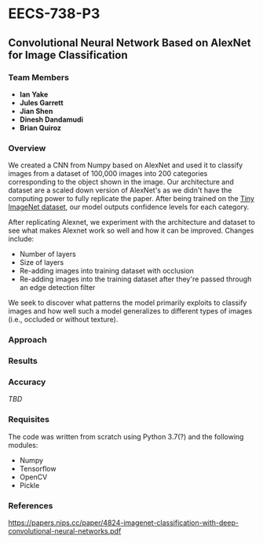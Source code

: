 
# EECS-738-P3
## Convolutional Neural Network Based on AlexNet for Image Classification

### Team Members
- **Ian Yake**
- **Jules Garrett**
- **Jian Shen**
- **Dinesh Dandamudi**
- **Brian Quiroz**

### Overview
We created a CNN from Numpy based on AlexNet and used it to classify images from a dataset of 100,000 images into 200 categories corresponding to the object shown in the image. Our architecture and dataset are a scaled down version of AlexNet's as we didn't have the computing power to fully replicate the paper. After being trained on the [Tiny ImageNet dataset]([https://tiny-imagenet.herokuapp.com/](https://tiny-imagenet.herokuapp.com/)), our model outputs confidence levels for each category.

After replicating Alexnet, we experiment with the architecture and dataset to see what makes Alexnet work so well and how it can be improved.
Changes include:
* Number of layers
* Size of layers
* Re-adding images into training dataset with occlusion
* Re-adding images into the training dataset after they're passed through an edge detection filter

We seek to discover what patterns the model primarily exploits to classify images and how well such a model generalizes to different types of images (i.e., occluded or without texture).

### Approach


### Results


### Accuracy
*TBD*

### Requisites
The code was written from scratch using Python 3.7(?) and the following modules:

- Numpy
- Tensorflow
- OpenCV
- Pickle


### References
https://papers.nips.cc/paper/4824-imagenet-classification-with-deep-convolutional-neural-networks.pdf
